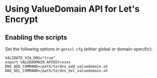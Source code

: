 # Using ValueDomain API for Let's Encrypt
 
## Enabling the scripts

Set the following options in `getssl.cfg` (either global or domain-specific):

```
VALIDATE_VIA_DNS="true"
export VALUEDOMAIN_APIKEY=xxxx
DNS_ADD_COMMAND=/path/to/dns_add_valuedomain.sh
DNS_DEL_COMMAND=/path/to/dns_del_valuedomain.sh
```
